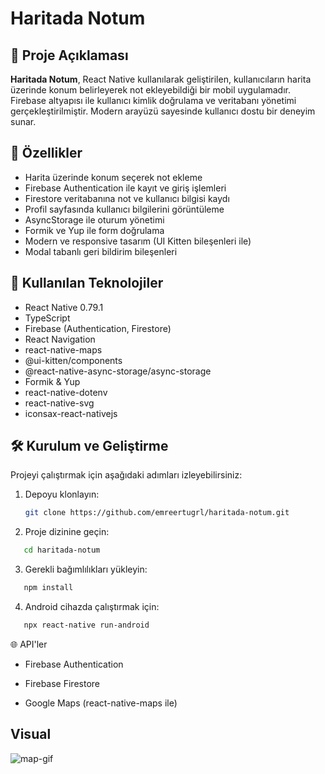 # Haritada Notum

## 📱 Proje Açıklaması

**Haritada Notum**, React Native kullanılarak geliştirilen, kullanıcıların harita üzerinde konum belirleyerek not ekleyebildiği bir mobil uygulamadır. Firebase altyapısı ile kullanıcı kimlik doğrulama ve veritabanı yönetimi gerçekleştirilmiştir. Modern arayüzü sayesinde kullanıcı dostu bir deneyim sunar.

## 🚀 Özellikler

- Harita üzerinde konum seçerek not ekleme
- Firebase Authentication ile kayıt ve giriş işlemleri
- Firestore veritabanına not ve kullanıcı bilgisi kaydı
- Profil sayfasında kullanıcı bilgilerini görüntüleme
- AsyncStorage ile oturum yönetimi
- Formik ve Yup ile form doğrulama
- Modern ve responsive tasarım (UI Kitten bileşenleri ile)
- Modal tabanlı geri bildirim bileşenleri

## 🧰 Kullanılan Teknolojiler

- React Native 0.79.1
- TypeScript
- Firebase (Authentication, Firestore)
- React Navigation
- react-native-maps
- @ui-kitten/components
- @react-native-async-storage/async-storage
- Formik & Yup
- react-native-dotenv
- react-native-svg
- iconsax-react-nativejs

## 🛠️ Kurulum ve Geliştirme

Projeyi çalıştırmak için aşağıdaki adımları izleyebilirsiniz:

1. Depoyu klonlayın:

   ```bash
   git clone https://github.com/emreertugrl/haritada-notum.git
   ```

2. Proje dizinine geçin:

```bash
   cd haritada-notum
```

3. Gerekli bağımlılıkları yükleyin:

```bash
   npm install
```

4. Android cihazda çalıştırmak için:

```bash
   npx react-native run-android
```

🌐 API'ler

- Firebase Authentication

- Firebase Firestore

- Google Maps (react-native-maps ile)

## Visual

<img src="./map.gif" alt="map-gif">